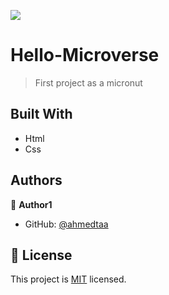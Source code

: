 

![](https://img.shields.io/badge/Microverse-blueviolet)

# Hello-Microverse

> First project as a micronut


## Built With

- Html
- Css


## Authors

👤 **Author1**

- GitHub: [@ahmedtaa](https://github.com/ahmedtaa)


## 📝 License

This project is [MIT](./MIT.md) licensed.